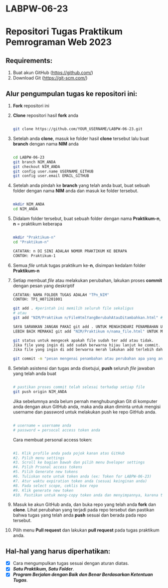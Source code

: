 # LABPW-06-23

# Repositori Tugas Praktikum Pemrograman Web 2023

## Requirements:

1. Buat akun GitHub (https://github.com/)
2. Download Git (https://git-scm.com/)

## Alur pengumpulan tugas ke repositori ini:

1. **Fork** repositori ini

2. **Clone** repositori hasil **fork** anda

   ```sh

   git clone https://github.com/YOUR_USERNAME/LABPW-06-23.git

   ```

3. Setelah anda **clone**, masuk ke folder hasil **clone** tersebut lalu buat **branch** dengan nama **NIM** anda

   ```sh

   cd LABPW-06-23
   git branch NIM_ANDA
   git checkout NIM_ANDA
   git config user.name USERNAME_GITHUB
   git config user.email EMAIL_GITHUB

   ```

4. Setelah anda pindah ke **branch** yang telah anda buat, buat sebuah folder dengan nama **NIM** anda dan masuk ke folder tersebut.

   ```sh

   mkdir NIM_ANDA
   cd NIM_ANDA

   ```

5. Didalam folder tersebut, buat sebuah folder dengan nama **Praktikum-n**, **n** = praktikum keberapa

   ```sh

   mkdir "Praktikum-n"
   cd "Praktikum-n"

   CATATAN: n DI SINI ADALAH NOMOR PRAKTIKUM KE BERAPA
   CONTOH: Praktikum-1

   ```

6. Semua _file_ untuk tugas praktikum ke-**n**, disimpan kedalam folder **Praktikum-n**
7. Setiap membuat _file_ atau melakukan perubahan, lakukan proses **commit** dengan pesan yang deskriptif

   ```sh
   CATATAN: NAMA FOLDER TUGAS ADALAH "TPn_NIM"
   CONTOH: TP1_H071201001

   git add . #perintah ini memilih seluruh file sekaligus
   # atau
   git add "NIM/Praktikum n/FileHtmlYangBerubahAtauDitambahkan.html" #perintah ini memilih file tertentu

   SAYA SARANKAN JANGAN PAKAI git add . UNTUK MENGHINDARI PENAMBAHAN UNTUK SEMUA FILE TERMASUK FILE YANG TIDAK DIINGINKAN
   LEBIH BAIK MEMAKAI git add "NIM/Praktikum n/nama_file.html" UNTUK MENAMBAHKAN FILE

   git status untuk mengecek apakah file sudah ter add atau tidak.
   Jika file yang ingin di add sudah berwarna hijau lanjut ke commit.
   Jika file yang ingin di add berwarna merah lakukan add terlebih dahulu

   git commit -m "pesan mengenai penambahan atau perubahan apa yang anda lakukan"

   ```

8. Setelah asistensi dan tugas anda disetujui, **push** seluruh _file_ jawaban yang telah anda buat

   ```sh

   # pastikan proses commit telah selesai terhadap setiap file
   git push origin NIM_ANDA

   ```

   Jika sebelumnya anda belum pernah menghubungkan Git di komputer anda dengan akun GitHub anda, maka anda akan diminta untuk mengisi username dan password untuk
   melakukan push ke repo GitHub anda.

   ```sh

   # username = username anda
   # password = persocal access token anda

   ```

   Cara membuat personal access token:

   ```sh

   #1. Klik profile anda pada pojok kanan atas GitHub
   #2. Pilih menu settings
   #3. Scroll ke bagian bawah dan pilih menu Dveloper settings
   #4. Pilih Prsonal access tokens
   #5. Pilih Generate new tokens
   #6. Tuliskan note untuk token anda (ex: Token for LABPW-06-23)
   #7. Atur waktu expiration token anda (sesuai keinginan anda)
   #8. Pada select scope, ceklis box repo
   #9. Klik generate new token
   #10. Pastikan untuk meng-copy token anda dan menyimpannya, karena token hanya bisa diliat sekali (*Jika hilang, buat token baru)

   ```

9. Masuk ke akun GitHub anda, dan buka repo yang telah anda **fork** dan **clone**. Lihat perubahan yang terjadi pada repo tersebut dan pastikan bahwa tugas yang
   telah anda **push** sesuai dan berada pada repo tersebut.
10. Pilih menu **Pull request** dan lakukan **pull request** pada tugas praktikum anda.

## Hal-hal yang harus diperhatikan:

- [x] Cara mengumpulkan tugas sesuai dengan aturan diatas.
- [x] _**Satu Praktikum, Satu Folder**_.
- [x] _**Program Berjalan dengan Baik dan Benar Berdasarkan Ketentuan Tugas**_.
